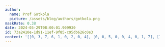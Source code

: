 ```yaml
---
author:
  name: Prof Gotkola
  picture: /assets/blog/authors/gotkola.png
maskRate: 0.38
date: 2024-05-29T08:00:01.909930
id: 73a2410e-1d91-11ef-9f85-c95db626c0e3
content: '[[0, 3, 7, 6, 1, 0, 2, 0, 4], [0, 0, 5, 0, 0, 4, 0, 1, 7], [1, 4, 8, 2, 0, 0, 5, 9, 6], [0, 2, 4, 5, 8, 9, 0, 3, 0], [3, 0, 0, 0, 0, 2, 8, 0, 9], [7, 8, 9, 3, 4, 0, 6, 0, 2], [0, 0, 0, 1, 2, 6, 0, 0, 5], [5, 1, 2, 0, 3, 7, 0, 6, 0], [0, 7, 0, 9, 5, 8, 1, 2, 3]]'
---
```

